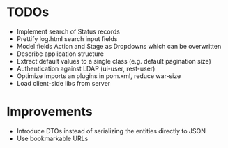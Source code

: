 TODOs
=====
* Implement search of Status records
* Prettify log.html search input fields
* Model fields Action and Stage as Dropdowns which can be overwritten
* Describe application structure
* Extract default values to a single class (e.g. default pagination size)
* Authentication against LDAP (ui-user, rest-user)
* Optimize imports an plugins in pom.xml, reduce war-size
* Load client-side libs from server

Improvements
============
* Introduce DTOs instead of serializing the entities directly to JSON
* Use bookmarkable URLs

